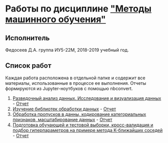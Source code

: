 # Работы по дисциплине ["Методы машинного обучения"][0]
[0]: https://github.com/ugapanyuk/ml_course
## Исполнитель
Федосеев Д.А. группа ИУ5-22М, 2018-2019 учебный год.

## Список работ
Каждая работа расположена в отдельной папке и содержит все материалы, использованные в процессе ее выполнения.
Отчеты формируются из Jupyter-ноутбуков с помощью nbconvert.
   1. [Разведочный анализ данных. Исследование и визуализация данных][1.1] - 
   [Отчет][1.2]
   2. [Изучение библиотек обработки данных][2.1] - 
   [Отчет][2.2]
   3. [Обработка пропусков в данны, кодирование категориальных признаков, масштабирование данных][3.1] - 
   [Отчет][3.2]
   4. [Подготовка обучающей и тестовой выборки, кросс-валидация и подбор гиперпараметров на примере метода 
   K-ближайших соседей][4.1] - 
   [Отчет][4.2]
   
[1.1]: https://github.com/Dmalfed/ml-course-labs/tree/master/Laba1
[1.2]: https://github.com/Dmalfed/ml-course-labs/tree/master/Laba1/notebook.pdf
[2.1]: https://github.com/Dmalfed/ml-course-labs/tree/master/Laba2
[2.2]: https://github.com/Dmalfed/ml-course-labs/tree/master/Laba2/notebook.pdf
[3.1]: https://github.com/Dmalfed/ml-course-labs/tree/master/Laba3
[3.2]: https://github.com/Dmalfed/ml-course-labs/tree/master/Laba3/notebook.pdf
[4.1]: https://github.com/Dmalfed/ml-course-labs/tree/master/Laba4
[4.2]: https://github.com/Dmalfed/ml-course-labs/tree/master/Laba4/notebook.pdf
